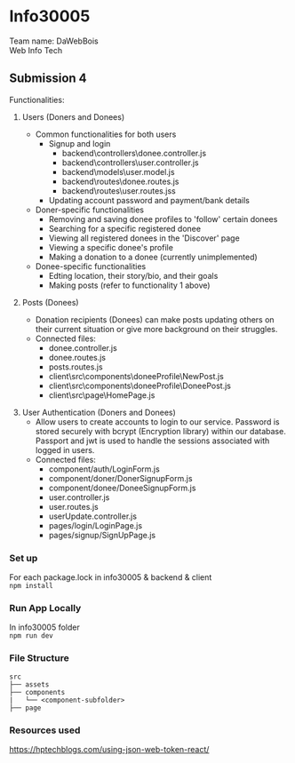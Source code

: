 <!-- Prettier Ignored -->
# Info30005
Team name: DaWebBois  
Web Info Tech  

## Submission 4
Functionalities:

1. Users (Doners and Donees)
    * Common functionalities for both users
        * Signup and login
            * backend\controllers\donee.controller.js
            * backend\controllers\user.controller.js
            * backend\models\user.model.js
            * backend\routes\donee.routes.js
            * backend\routes\user.routes.jss
        * Updating account password and payment/bank details
    * Doner-specific functionalities
        * Removing and saving donee profiles to 'follow' certain donees
        * Searching for a specific registered donee
        * Viewing all registered donees in the 'Discover' page
        * Viewing a specific donee's profile
        * Making a donation to a donee (currently unimplemented)
    * Donee-specific functionalities
        * Edting location, their story/bio, and their goals
        * Making posts (refer to functionality 1 above)

2. Posts (Donees)
    * Donation recipients (Donees) can make posts updating others on their current situation or give more background
    on their struggles.
    * Connected files:
        * donee.controller.js
        * donee.routes.js
        * posts.routes.js
        * client\src\components\doneeProfile\NewPost.js
        * client\src\components\doneeProfile\DoneePost.js
        * client\src\page\HomePage.js

<!-- 2. Updating profile (Doners and Donees)
    * Users can update relevant details on their profile. Doners can change their account password and payment details. Donees can also change password, update bank account details, and in addition: change their location, their bio, and their life goals.
    * Connected files:
        * donee.controller.js
        * donee.routes.js
        * userUpdate.controller.js
        * client\src\components\doneeProfile\DoneeNavTab.js
        * client\src\components\doneeProfile\EditDoneeProfile.js
        * client\src\components\doneeProfile\DoneeAbout.js
        * client\src\pages\userProfile\UserProfilePage.js -->

<!-- 2. Save & Remove Donee profiles (Doners)
    * Doners can save and remove Donees from the discover tab and profile page so that they can follow the lives of Donees they find compelling, 
    and they can make donations to them more easily in the future. 
    * Connected files:
        * user.routes.js
        * userUpdate.controller.js
        * user.controller.js
        * components/userProfile/DoneeCard.js
        * components/userProfile/SavedDonee.js
        * pages/discover/DiscoverPage.js -->

3. User Authentication (Doners and Donees)
    * Allow users to create accounts to login to our service. Password is stored securely with bcrypt (Encryption library) within our database. Passport and jwt is used to handle the sessions associated with logged in users.
    * Connected files:
        * component/auth/LoginForm.js
        * component/doner/DonerSignupForm.js
        * component/donee/DoneeSignupForm.js
        * user.controller.js
        * user.routes.js
        * userUpdate.controller.js
        * pages/login/LoginPage.js
        * pages/signup/SignUpPage.js


### Set up
For each package.lock in info30005 & backend & client  
`npm install`

### Run App Locally
In info30005 folder  
`npm run dev`

### File Structure 

    src
    ├── assets
    ├── components
    |   └── <component-subfolder>
    ├── page

### Resources used

https://hptechblogs.com/using-json-web-token-react/
